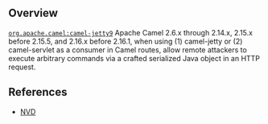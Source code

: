 ## Overview
[`org.apache.camel:camel-jetty9`](http://search.maven.org/#search%7Cga%7C1%7Ca%3A%22camel-jetty9%22)
Apache Camel 2.6.x through 2.14.x, 2.15.x before 2.15.5, and 2.16.x before 2.16.1, when using (1) camel-jetty or (2) camel-servlet as a consumer in Camel routes, allow remote attackers to execute arbitrary commands via a crafted serialized Java object in an HTTP request.

## References
- [NVD](https://web.nvd.nist.gov/view/vuln/detail?vulnId=CVE-2015-5348)